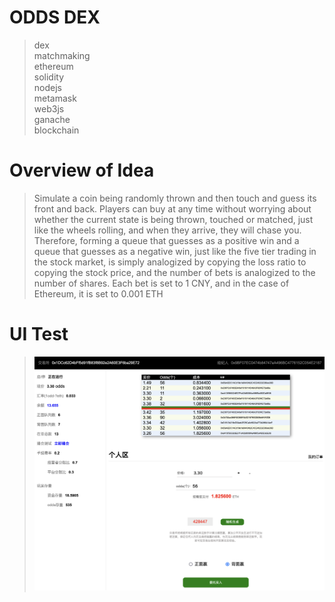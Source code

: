 # ODDS DEX

> dex  
> matchmaking  
> ethereum  
> solidity  
> nodejs  
> metamask  
> web3js  
> ganache  
> blockchain  

# Overview of Idea


> Simulate a coin being randomly thrown and then touch and guess its front and back. Players can buy at any time without worrying about whether the 
> current state is being thrown, touched or matched, just like the wheels rolling, and when they arrive, they will chase you. Therefore, forming a 
> queue that guesses as a positive win and a queue that guesses as a negative win, just like the five tier trading in the stock market, is simply 
> analogized by copying the loss ratio to copying the stock price, and the number of bets is analogized to the number of shares. Each bet is set to 1 
> CNY, and in the case of Ethereum, it is set to 0.001 ETH
> 
# UI Test 

> ![oddsdex test ](https://github.com/carocean/game-oddsdex/blob/main/doc/test.png)
